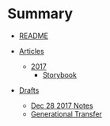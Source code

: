 # Summary
* [README](README.md)

* [Articles]()

  * [2017]()
    * [Storybook](articles/storybook.md)
* [Drafts]()
    * [Dec 28 2017 Notes](articles/dec_28_2017_notes.md)
    * [Generational Transfer](articles/generational_transfer.md)
